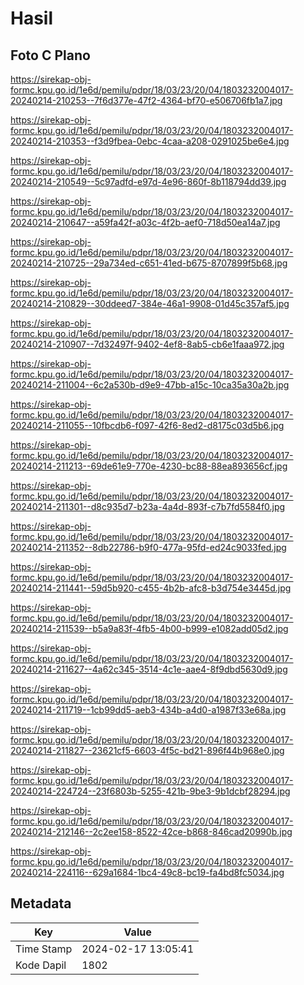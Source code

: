 # Hasil

## Foto C Plano

https://sirekap-obj-formc.kpu.go.id/1e6d/pemilu/pdpr/18/03/23/20/04/1803232004017-20240214-210253--7f6d377e-47f2-4364-bf70-e506706fb1a7.jpg

https://sirekap-obj-formc.kpu.go.id/1e6d/pemilu/pdpr/18/03/23/20/04/1803232004017-20240214-210353--f3d9fbea-0ebc-4caa-a208-0291025be6e4.jpg

https://sirekap-obj-formc.kpu.go.id/1e6d/pemilu/pdpr/18/03/23/20/04/1803232004017-20240214-210549--5c97adfd-e97d-4e96-860f-8b118794dd39.jpg

https://sirekap-obj-formc.kpu.go.id/1e6d/pemilu/pdpr/18/03/23/20/04/1803232004017-20240214-210647--a59fa42f-a03c-4f2b-aef0-718d50ea14a7.jpg

https://sirekap-obj-formc.kpu.go.id/1e6d/pemilu/pdpr/18/03/23/20/04/1803232004017-20240214-210725--29a734ed-c651-41ed-b675-8707899f5b68.jpg

https://sirekap-obj-formc.kpu.go.id/1e6d/pemilu/pdpr/18/03/23/20/04/1803232004017-20240214-210829--30ddeed7-384e-46a1-9908-01d45c357af5.jpg

https://sirekap-obj-formc.kpu.go.id/1e6d/pemilu/pdpr/18/03/23/20/04/1803232004017-20240214-210907--7d32497f-9402-4ef8-8ab5-cb6e1faaa972.jpg

https://sirekap-obj-formc.kpu.go.id/1e6d/pemilu/pdpr/18/03/23/20/04/1803232004017-20240214-211004--6c2a530b-d9e9-47bb-a15c-10ca35a30a2b.jpg

https://sirekap-obj-formc.kpu.go.id/1e6d/pemilu/pdpr/18/03/23/20/04/1803232004017-20240214-211055--10fbcdb6-f097-42f6-8ed2-d8175c03d5b6.jpg

https://sirekap-obj-formc.kpu.go.id/1e6d/pemilu/pdpr/18/03/23/20/04/1803232004017-20240214-211213--69de61e9-770e-4230-bc88-88ea893656cf.jpg

https://sirekap-obj-formc.kpu.go.id/1e6d/pemilu/pdpr/18/03/23/20/04/1803232004017-20240214-211301--d8c935d7-b23a-4a4d-893f-c7b7fd5584f0.jpg

https://sirekap-obj-formc.kpu.go.id/1e6d/pemilu/pdpr/18/03/23/20/04/1803232004017-20240214-211352--8db22786-b9f0-477a-95fd-ed24c9033fed.jpg

https://sirekap-obj-formc.kpu.go.id/1e6d/pemilu/pdpr/18/03/23/20/04/1803232004017-20240214-211441--59d5b920-c455-4b2b-afc8-b3d754e3445d.jpg

https://sirekap-obj-formc.kpu.go.id/1e6d/pemilu/pdpr/18/03/23/20/04/1803232004017-20240214-211539--b5a9a83f-4fb5-4b00-b999-e1082add05d2.jpg

https://sirekap-obj-formc.kpu.go.id/1e6d/pemilu/pdpr/18/03/23/20/04/1803232004017-20240214-211627--4a62c345-3514-4c1e-aae4-8f9dbd5630d9.jpg

https://sirekap-obj-formc.kpu.go.id/1e6d/pemilu/pdpr/18/03/23/20/04/1803232004017-20240214-211719--1cb99dd5-aeb3-434b-a4d0-a1987f33e68a.jpg

https://sirekap-obj-formc.kpu.go.id/1e6d/pemilu/pdpr/18/03/23/20/04/1803232004017-20240214-211827--23621cf5-6603-4f5c-bd21-896f44b968e0.jpg

https://sirekap-obj-formc.kpu.go.id/1e6d/pemilu/pdpr/18/03/23/20/04/1803232004017-20240214-224724--23f6803b-5255-421b-9be3-9b1dcbf28294.jpg

https://sirekap-obj-formc.kpu.go.id/1e6d/pemilu/pdpr/18/03/23/20/04/1803232004017-20240214-212146--2c2ee158-8522-42ce-b868-846cad20990b.jpg

https://sirekap-obj-formc.kpu.go.id/1e6d/pemilu/pdpr/18/03/23/20/04/1803232004017-20240214-224116--629a1684-1bc4-49c8-bc19-fa4bd8fc5034.jpg


## Metadata

| Key        | Value               |
| ---------- | ------------------- |
| Time Stamp | 2024-02-17 13:05:41 |
| Kode Dapil | 1802                |



